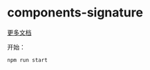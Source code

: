 # components-signature



[更多文档](https://www.kne-union.top/#/components)

开始：

```shell
npm run start
```
